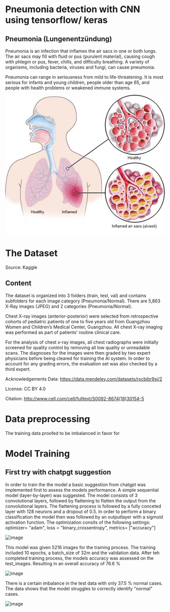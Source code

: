# Pneumonia detection with CNN using tensorflow/ keras

## Pneumonia (Lungenentzündung)

Pneumonia is an infection that inflames the air sacs in one or both lungs. The air sacs may fill with fluid or pus (purulent material), causing cough with phlegm or pus, fever, chills, and difficulty breathing. A variety of organisms, including bacteria, viruses and fungi, can cause pneumonia.

Pneumonia can range in seriousness from mild to life-threatening. It is most serious for infants and young children, people older than age 65, and people with health problems or weakened immune systems.

![alt text](image.png)


# The Dataset
Source: Kaggle

## Content
The dataset is organized into 3 folders (train, test, val) and contains subfolders for each image category (Pneumonia/Normal). There are 5,863 X-Ray images (JPEG) and 2 categories (Pneumonia/Normal).

Chest X-ray images (anterior-posterior) were selected from retrospective cohorts of pediatric patients of one to five years old from Guangzhou Women and Children’s Medical Center, Guangzhou. All chest X-ray imaging was performed as part of patients’ routine clinical care.

For the analysis of chest x-ray images, all chest radiographs were initially screened for quality control by removing all low quality or unreadable scans. The diagnoses for the images were then graded by two expert physicians before being cleared for training the AI system. In order to account for any grading errors, the evaluation set was also checked by a third expert.

Acknowledgements
Data: https://data.mendeley.com/datasets/rscbjbr9sj/2

License: CC BY 4.0

Citation: http://www.cell.com/cell/fulltext/S0092-8674(18)30154-5

# Data preprocessing
The training data proofed to be imbalanced in favor for 



# Model Training 

## First try with chatpgt suggestion
In order to train the the model a basic suggestion from chatgpt was implemented first to assess the models performance.
A simple sequential model (layer-by-layer) was suggested. The model consists of 3 convolutional layers, followed by flattening to flatten the output from the convolutional layers.
The flattening process is followed by a fully conceted layer with 128 neurons and a dropout of 0.5. In order to perform a binary classification the model then was followed by an 
outputlayer with a sigmoid activation function. The optimization consits of the following settings: optimizer= "adam", loss = "binary_crossentropy", metrics= ["accuracy"]

<img width="777" alt="image" src="https://github.com/user-attachments/assets/88678231-c09b-4063-8dc2-dac6c63925b8" />

This model was given 5216 images for the training process. The training included 10 epochs, a batch_size of 32m and the validation data.
After teh completed training process, the models accuracy was assessed on the test_images. Resulting in an overall accuracy of 76.6 %


<img width="522" alt="image" src="https://github.com/user-attachments/assets/52c22698-63b2-43de-9859-df45252e0c45" />

There is a certain imbalance in the test data with only 37.5 % normal cases. The data shows that the model struggles to correctly identify "normal" cases. 

<img width="462" alt="image" src="https://github.com/user-attachments/assets/99c87fae-1be6-4b58-9c5f-e03c6da1dfb3" />



